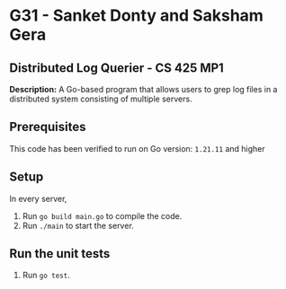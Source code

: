 # G31 - Sanket Donty and Saksham Gera

## Distributed Log Querier - CS 425 MP1

**Description:** A Go-based program that allows users to grep log files in a distributed system consisting of multiple servers.

## Prerequisites

This code has been verified to run on Go version: `1.21.11` and higher 

## Setup
In every server,  
1. Run `go build main.go` to compile the code.
2. Run `./main` to start the server.

## Run the unit tests
1. Run `go test`.